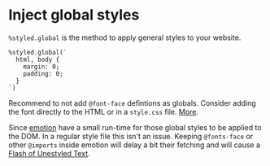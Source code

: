 # Inject global styles

`%styled.global` is the method to apply general styles to your website.

```rescript
%styled.global(`
  html, body {
    margin: 0;
    padding: 0;
  }
`)
```

Recommend to not add `@font-face` defintions as globals. Consider adding the font directly to the HTML or in a `style.css` file. [More](https://andydavies.me/blog/2019/02/12/preloading-fonts-and-the-puzzle-of-priorities/).

Since [emotion](https://emotion.sh) have a small run-time for those global styles to be applied to the DOM. In a regular style file this isn't an issue. Keeping `@fonts-face` or other `@imports` inside emotion will delay a bit their fetching and will cause a [Flash of Unestyled Text](https://css-tricks.com/fout-foit-foft/).
